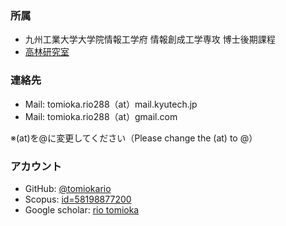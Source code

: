 ### 所属
- 九州工業大学大学院情報工学府 情報創成工学専攻 博士後期課程
- [高林研究室](http://ba84.starfree.jp/index.html)


### 連絡先

- Mail: tomioka.rio288（at）mail.kyutech.jp 
- Mail: tomioka.rio288（at）gmail.com 

※(at)を@に変更してください（Please change the (at) to @）

### アカウント
- GitHub: [@tomiokario](https://github.com/tomiokario)
- Scopus: [id=58198877200 ](https://www.scopus.com/authid/detail.uri?authorId=58198877200)
- Google scholar: [rio tomioka](https://scholar.google.co.jp/citations?hl=ja&user=15WrAiYAAAAJ&view_op=list_works&authuser=2&gmla=AETOMgGLOlj9mEF4kGQxV_Dc8_FDvt9j5J9PBNxmGexBuSs9z-DCXMonXGG3VRJn5j0R-9YIZ6b01K-SIZ7XI6PpJwR4oMktM3KBLvx3Zg7AdrvM9Sd40SflSkA)